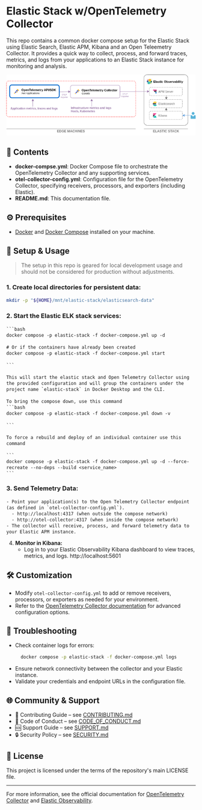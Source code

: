 # Elastic Stack w/OpenTelemetry Collector
This repo contains a common docker compose setup for the Elastic Stack using Elastic Search, Elastic APM, Kibana and an Open Teleemetry Collector.  It provides a quick way to collect, process, and forward traces, metrics, and logs from your applications to an Elastic Stack instance for monitoring and analysis.



![Elastic Stack Diagram](./assets/elastic-stack.png)


## 📁 Contents

- **docker-compse.yml**: Docker Compose file to orchestrate the OpenTelemetry Collector and any supporting services.
- **otel-collector-config.yml**: Configuration file for the OpenTelemetry Collector, specifying receivers, processors, and exporters (including Elastic).
- **README.md**: This documentation file.

## ⚙️ Prerequisites

- [Docker](https://docs.docker.com/get-docker/) and [Docker Compose](https://docs.docker.com/compose/) installed on your machine.


## 🚀 Setup & Usage

> The setup in this repo is geared for local development usage and should not be considered for production without adjustments.

### 1. Create local directories for persistent data:
```bash
mkdir -p "${HOME}/mnt/elastic-stack/elasticsearch-data"
```

### 2. Start the Elastic ELK stack services:

	```bash
	docker compose -p elastic-stack -f docker-compose.yml up -d

	# Or if the containers have already been created
	docker compose -p elastic-stack -f docker-compose.yml start

	```

	This will start the elastic stack and Open Telemetry Collector using the provided configuration and will group the containers under the project name `elastic-stack` in Docker Desktop and the CLI.

	To bring the compose down, use this command
	```bash
	docker compose -p elastic-stack -f docker-compose.yml down -v

	```

	To force a rebuild and deploy of an individual container use this command

	```
	docker compose -p elastic-stack -f docker-compose.yml up -d --force-recreate --no-deps --build <service_name>
	```

### 3. Send Telemetry Data:
	- Point your application(s) to the Open Telemetry Collector endpoint (as defined in `otel-collector-config.yml`).
      - http://localhost:4317 (when outside the compose network)
      - http://otel-collector:4317 (when inside the compose network)
	- The collector will receive, process, and forward telemetry data to your Elastic APM instance.

4. **Monitor in Kibana:**
	- Log in to your Elastic Observability Kibana dashboard to view traces, metrics, and logs. http://localhost:5601

## 🛠️ Customization

- Modify `otel-collector-config.yml` to add or remove receivers, processors, or exporters as needed for your environment.
- Refer to the [OpenTelemetry Collector documentation](https://opentelemetry.io/docs/collector/configuration/) for advanced configuration options.

## 🐞 Troubleshooting

- Check container logs for errors:
  ```bash
	docker compose -p elastic-stack -f docker-compose.yml logs
  ```
- Ensure network connectivity between the collector and your Elastic instance.
- Validate your credentials and endpoint URLs in the configuration file.

## 🌐 Community & Support

- 🤝 Contributing Guide – see [CONTRIBUTING.md](.github/CONTRIBUTING.md)
- 🤗 Code of Conduct – see [CODE_OF_CONDUCT.md](.github/CODE_OF_CONDUCT.md)
- 🆘 Support Guide – see [SUPPORT.md](.github/SUPPORT.md)
- 🔒 Security Policy – see [SECURITY.md](.github/SECURITY.md)

## 📄 License

This project is licensed under the terms of the repository's main LICENSE file.

---
For more information, see the official documentation for [OpenTelemetry Collector](https://opentelemetry.io/docs/collector/) and [Elastic Observability](https://www.elastic.co/guide/en/observability/current/index.html).
